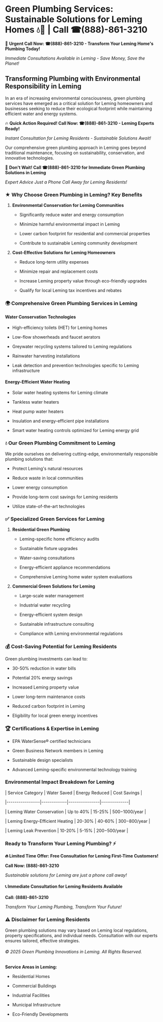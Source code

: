 # Green Plumbing Services: Sustainable Solutions for Leming Homes 💧🌿 | Call ☎(888)-861-3210

🚨 **Urgent Call Now: ☎(888)-861-3210 - Transform Your Leming Home's Plumbing Today!**
*Immediate Consultations Available in Leming - Save Money, Save the Planet!*

## Transforming Plumbing with Environmental Responsibility in Leming

In an era of increasing environmental consciousness, green plumbing services have emerged as a critical solution for Leming homeowners and businesses seeking to reduce their ecological footprint while maintaining efficient water and energy systems. 

🔥 **Quick Action Required! Call Now: ☎(888)-861-3210 - Leming Experts Ready!**
*Instant Consultation for Leming Residents - Sustainable Solutions Await!*

Our comprehensive green plumbing approach in Leming goes beyond traditional maintenance, focusing on sustainability, conservation, and innovative technologies.

🚨 **Don't Wait! Call ☎(888)-861-3210 for Immediate Green Plumbing Solutions in Leming**
*Expert Advice Just a Phone Call Away for Leming Residents!*

### ★ Why Choose Green Plumbing in Leming? Key Benefits

1. **Environmental Conservation for Leming Communities** 
   - Significantly reduce water and energy consumption
   - Minimize harmful environmental impact in Leming
   - Lower carbon footprint for residential and commercial properties
   - Contribute to sustainable Leming community development

2. **Cost-Effective Solutions for Leming Homeowners** 
   - Reduce long-term utility expenses
   - Minimize repair and replacement costs
   - Increase Leming property value through eco-friendly upgrades
   - Qualify for local Leming tax incentives and rebates

### 🌍 Comprehensive Green Plumbing Services in Leming

#### Water Conservation Technologies
- High-efficiency toilets (HET) for Leming homes
- Low-flow showerheads and faucet aerators
- Greywater recycling systems tailored to Leming regulations
- Rainwater harvesting installations
- Leak detection and prevention technologies specific to Leming infrastructure

#### Energy-Efficient Water Heating
- Solar water heating systems for Leming climate
- Tankless water heaters
- Heat pump water heaters
- Insulation and energy-efficient pipe installations
- Smart water heating controls optimized for Leming energy grid

### 💧 Our Green Plumbing Commitment to Leming

We pride ourselves on delivering cutting-edge, environmentally responsible plumbing solutions that:
- Protect Leming's natural resources
- Reduce waste in local communities
- Lower energy consumption
- Provide long-term cost savings for Leming residents
- Utilize state-of-the-art technologies

### ✅ Specialized Green Services for Leming

1. **Residential Green Plumbing**
   - Leming-specific home efficiency audits
   - Sustainable fixture upgrades
   - Water-saving consultations
   - Energy-efficient appliance recommendations
   - Comprehensive Leming home water system evaluations

2. **Commercial Green Solutions for Leming**
   - Large-scale water management
   - Industrial water recycling
   - Energy-efficient system design
   - Sustainable infrastructure consulting
   - Compliance with Leming environmental regulations

### 💰 Cost-Saving Potential for Leming Residents

Green plumbing investments can lead to:
- 30-50% reduction in water bills
- Potential 20% energy savings
- Increased Leming property value
- Lower long-term maintenance costs
- Reduced carbon footprint in Leming
- Eligibility for local green energy incentives

### 🏆 Certifications & Expertise in Leming

- EPA WaterSense® certified technicians
- Green Business Network members in Leming
- Sustainable design specialists
- Advanced Leming-specific environmental technology training

### Environmental Impact Breakdown for Leming

| Service Category | Water Saved | Energy Reduced | Cost Savings |
|-----------------|-------------|----------------|--------------|
| Leming Water Conservation | Up to 40% | 15-25% | $500-$1000/year |
| Leming Energy-Efficient Heating | 20-30% | 40-60% | $300-$800/year |
| Leming Leak Prevention | 10-20% | 5-15% | $200-$500/year |

### Ready to Transform Your Leming Plumbing? ⚡

**🔥 Limited Time Offer: Free Consultation for Leming First-Time Customers!**

**Call Now: (888)-861-3210**
*Sustainable solutions for Leming are just a phone call away!*

#### 📞 Immediate Consultation for Leming Residents Available

**Call: (888)-861-3210**
*Transform Your Leming Plumbing, Transform Your Future!*

### ⚠️ Disclaimer for Leming Residents

Green plumbing solutions may vary based on Leming local regulations, property specifications, and individual needs. Consultation with our experts ensures tailored, effective strategies.

###### © 2025 Green Plumbing Innovations in Leming. All Rights Reserved.

**Service Areas in Leming:** 
- Residential Homes
- Commercial Buildings
- Industrial Facilities
- Municipal Infrastructure
- Eco-Friendly Developments